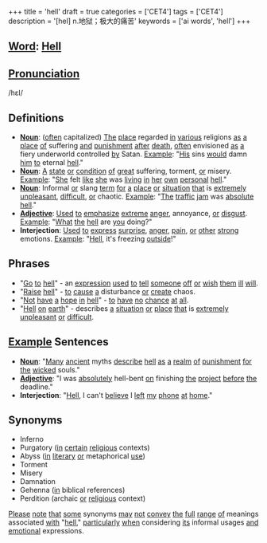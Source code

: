 +++
title = 'hell'
draft = true
categories = ['CET4']
tags = ['CET4']
description = '[hel] n.地狱；极大的痛苦'
keywords = ['ai words', 'hell']
+++

## [Word](/post/word/): [Hell](/post/hell/)

## [Pronunciation](/post/pronunciation/)
/hɛl/

## Definitions
- **[Noun](/post/noun/)**: ([often](/post/often/) capitalized) [The](/post/the/) [place](/post/place/) regarded [in](/post/in/) [various](/post/various/) religions [as](/post/as/) [a](/post/a/) [place](/post/place/) [of](/post/of/) suffering [and](/post/and/) [punishment](/post/punishment/) [after](/post/after/) [death](/post/death/), [often](/post/often/) envisioned [as](/post/as/) [a](/post/a/) fiery underworld controlled [by](/post/by/) Satan. [Example](/post/example/): "[His](/post/his/) sins [would](/post/would/) damn [him](/post/him/) [to](/post/to/) eternal [hell](/post/hell/)."
- **[Noun](/post/noun/)**: [A](/post/a/) [state](/post/state/) [or](/post/or/) [condition](/post/condition/) [of](/post/of/) [great](/post/great/) suffering, torment, [or](/post/or/) misery. [Example](/post/example/): "[She](/post/she/) felt [like](/post/like/) [she](/post/she/) was [living](/post/living/) [in](/post/in/) [her](/post/her/) [own](/post/own/) [personal](/post/personal/) [hell](/post/hell/)."
- **[Noun](/post/noun/)**: Informal [or](/post/or/) slang [term](/post/term/) [for](/post/for/) [a](/post/a/) [place](/post/place/) [or](/post/or/) [situation](/post/situation/) [that](/post/that/) is [extremely](/post/extremely/) [unpleasant](/post/unpleasant/), [difficult](/post/difficult/), [or](/post/or/) chaotic. [Example](/post/example/): "[The](/post/the/) [traffic](/post/traffic/) [jam](/post/jam/) was [absolute](/post/absolute/) [hell](/post/hell/)."
- **[Adjective](/post/adjective/)**: [Used](/post/used/) [to](/post/to/) [emphasize](/post/emphasize/) [extreme](/post/extreme/) [anger](/post/anger/), annoyance, [or](/post/or/) [disgust](/post/disgust/). [Example](/post/example/): "[What](/post/what/) [the](/post/the/) [hell](/post/hell/) are [you](/post/you/) doing?"
- **Interjection**: [Used](/post/used/) [to](/post/to/) [express](/post/express/) [surprise](/post/surprise/), [anger](/post/anger/), [pain](/post/pain/), [or](/post/or/) [other](/post/other/) [strong](/post/strong/) emotions. [Example](/post/example/): "[Hell](/post/hell/), it's freezing [outside](/post/outside/)!"

## Phrases
- "[Go](/post/go/) [to](/post/to/) [hell](/post/hell/)" - an [expression](/post/expression/) [used](/post/used/) [to](/post/to/) [tell](/post/tell/) [someone](/post/someone/) [off](/post/off/) [or](/post/or/) [wish](/post/wish/) [them](/post/them/) [ill](/post/ill/) [will](/post/will/).
- "[Raise](/post/raise/) [hell](/post/hell/)" - [to](/post/to/) [cause](/post/cause/) [a](/post/a/) disturbance [or](/post/or/) [create](/post/create/) chaos.
- "[Not](/post/not/) [have](/post/have/) [a](/post/a/) [hope](/post/hope/) [in](/post/in/) [hell](/post/hell/)" - [to](/post/to/) [have](/post/have/) [no](/post/no/) [chance](/post/chance/) [at](/post/at/) [all](/post/all/).
- "[Hell](/post/hell/) [on](/post/on/) [earth](/post/earth/)" - describes [a](/post/a/) [situation](/post/situation/) [or](/post/or/) [place](/post/place/) [that](/post/that/) is [extremely](/post/extremely/) [unpleasant](/post/unpleasant/) [or](/post/or/) [difficult](/post/difficult/).

## [Example](/post/example/) Sentences
- **[Noun](/post/noun/)**: "[Many](/post/many/) [ancient](/post/ancient/) myths [describe](/post/describe/) [hell](/post/hell/) [as](/post/as/) [a](/post/a/) [realm](/post/realm/) [of](/post/of/) [punishment](/post/punishment/) [for](/post/for/) [the](/post/the/) [wicked](/post/wicked/) souls."
- **[Adjective](/post/adjective/)**: "I was [absolutely](/post/absolutely/) hell-bent [on](/post/on/) finishing [the](/post/the/) [project](/post/project/) [before](/post/before/) [the](/post/the/) deadline."
- **Interjection**: "[Hell](/post/hell/), I can't [believe](/post/believe/) I [left](/post/left/) [my](/post/my/) [phone](/post/phone/) [at](/post/at/) [home](/post/home/)."

## Synonyms
- Inferno
- Purgatory ([in](/post/in/) [certain](/post/certain/) [religious](/post/religious/) contexts)
- Abyss ([in](/post/in/) [literary](/post/literary/) [or](/post/or/) metaphorical [use](/post/use/))
- Torment
- Misery
- Damnation
- Gehenna ([in](/post/in/) biblical references)
- Perdition (archaic [or](/post/or/) [religious](/post/religious/) context) 

[Please](/post/please/) [note](/post/note/) [that](/post/that/) [some](/post/some/) synonyms [may](/post/may/) [not](/post/not/) [convey](/post/convey/) [the](/post/the/) [full](/post/full/) [range](/post/range/) [of](/post/of/) meanings associated [with](/post/with/) "[hell](/post/hell/)," [particularly](/post/particularly/) [when](/post/when/) considering [its](/post/its/) informal usages [and](/post/and/) [emotional](/post/emotional/) expressions.
